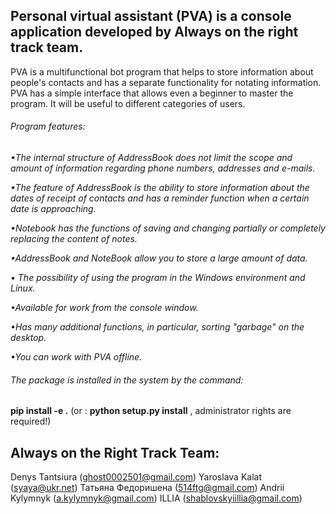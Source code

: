 ## Personal virtual assistant (PVA) is a console application developed by Always on the right track team.

PVA is a multifunctional bot program that helps to store information about
people's contacts and has a separate functionality for notating information.
PVA has a simple interface that allows even a beginner to master the program.
It will be useful to different categories of users.

###### Program features:

*•The internal structure of AddressBook does not limit the scope and amount of
information regarding phone numbers, addresses and e-mails.*

*•The feature of AddressBook is the ability to store information about
the dates of receipt of contacts and has a reminder function when
a certain date is approaching.*

*•Notebook has the functions of saving and changing partially or completely
replacing the content of notes.*

*•AddressBook and NoteBook allow you to store a large amount of data.*

*• The possibility of using the program in the Windows environment and
Linux.*

*•Available for work from the console window.*

*•Has many additional functions, in particular, sorting "garbage"
on the desktop.*

*•You can work with PVA offline.*

###### The package is installed in the system by the command:
**pip install -e .**
(or :
**python setup.py install**
, administrator rights are required!)

## Always on the Right Track Team:
Denys Tantsiura (ghost0002501@gmail.com)
Yaroslava Kalat (syaya@ukr.net)
Татьяна Федоришена (514ftg@gmail.com)
Andrii Kylymnyk (a.kylymnyk@gmail.com)
ILLIA (shablovskyiillia@gmail.com)
